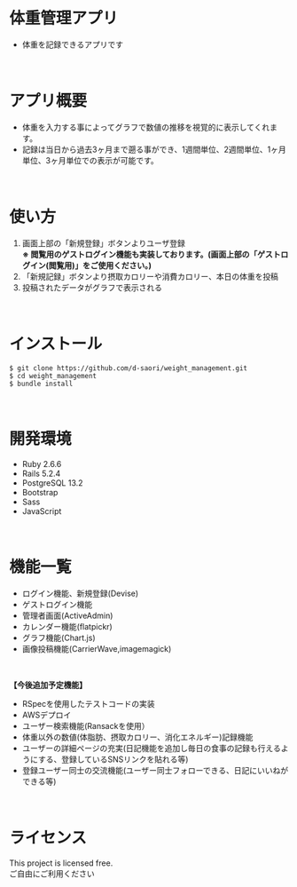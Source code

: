 # 体重管理アプリ
- 体重を記録できるアプリです
<br>

# アプリ概要
- 体重を入力する事によってグラフで数値の推移を視覚的に表示してくれます。
- 記録は当日から過去3ヶ月まで遡る事ができ、1週間単位、2週間単位、1ヶ月単位、3ヶ月単位での表示が可能です。
<br>

# 使い方
1. 画面上部の「新規登録」ボタンよりユーザ登録<br>
__※ 閲覧用のゲストログイン機能も実装しております。(画面上部の「ゲストログイン(閲覧用)」をご使用ください。)__
2. 「新規記録」ボタンより摂取カロリーや消費カロリー、本日の体重を投稿
3. 投稿されたデータがグラフで表示される
<br>

# インストール
```
$ git clone https://github.com/d-saori/weight_management.git
$ cd weight_management
$ bundle install
```
<br>

# 開発環境
- Ruby 2.6.6
- Rails 5.2.4
- PostgreSQL 13.2
- Bootstrap
- Sass
- JavaScript 
<br>

# 機能一覧
- ログイン機能、新規登録(Devise)
- ゲストログイン機能
- 管理者画面(ActiveAdmin)
- カレンダー機能(flatpickr)
- グラフ機能(Chart.js)
- 画像投稿機能(CarrierWave,imagemagick)

<br>

__【今後追加予定機能】__ <br>
- RSpecを使用したテストコードの実装
- AWSデプロイ
- ユーザー検索機能(Ransackを使用）
- 体重以外の数値(体脂肪、摂取カロリー、消化エネルギー)記録機能
- ユーザーの詳細ページの充実(日記機能を追加し毎日の食事の記録も行えるようにする、登録しているSNSリンクを貼れる等)
- 登録ユーザー同士の交流機能(ユーザー同士フォローできる、日記にいいねができる等)
<br>

# ライセンス
This project is licensed free.<br>
ご自由にご利用ください
